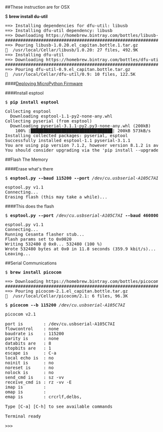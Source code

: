 ##These instruction are for OSX

$ <b>brew install du-util</b>
<pre>
==> Installing dependencies for dfu-util: libusb
==> Installing dfu-util dependency: libusb
==> Downloading https://homebrew.bintray.com/bottles/libusb-1.0.20.el_capitan.bottle.1.tar.gz
######################################################################## 100.0%
==> Pouring libusb-1.0.20.el_capitan.bottle.1.tar.gz
🍺  /usr/local/Cellar/libusb/1.0.20: 27 files, 492.9K
==> Installing dfu-util
==> Downloading https://homebrew.bintray.com/bottles/dfu-util-0.9.el_capitan.bottle.tar.gz
######################################################################## 100.0%
==> Pouring dfu-util-0.9.el_capitan.bottle.tar.gz
🍺  /usr/local/Cellar/dfu-util/0.9: 10 files, 122.5K
</pre>

####[Deploying MicroPython Firmware](http://docs.micropython.org/en/latest/esp8266/esp8266/tutorial/intro.html#deploying-the-firmware)

####Install esptool
<pre>
$ <b>pip install esptool</b>
</pre>
<pre>
Collecting esptool
  Downloading esptool-1.1-py2-none-any.whl
Collecting pyserial (from esptool)
  Downloading pyserial-3.1.1-py2.py3-none-any.whl (200kB)
    100% |████████████████████████████████| 200kB 573kB/s 
Installing collected packages: pyserial, esptool
Successfully installed esptool-1.1 pyserial-3.1.1
You are using pip version 7.1.2, however version 8.1.2 is available.
You should consider upgrading via the 'pip install --upgrade pip' command.
</pre>

##Flash The Memory

####Erase what's there  
<pre>
$ <b>esptool.py --baud 115200 --port</b> <em>/dev/cu.usbserial-A105C7AI</em> <b>erase_flash</b>
</pre>
<pre>
esptool.py v1.1
Connecting...
Erasing flash (this may take a while)...
</pre>

####This does the flash  
<pre>
$ <b>esptool.py --port</b> <em>/dev/cu.usbserial-A105C7AI</em> <b>--baud 460800 write_flash --flash_size=8m 0</b> <em>~/downloads/esp8266-20160824-v1.8.3-43-g6562076.bin</em>  
</pre>
<pre>
esptool.py v1.1
Connecting...
Running Cesanta flasher stub...
Flash params set to 0x0020
Writing 532480 @ 0x0... 532480 (100 %)
Wrote 532480 bytes at 0x0 in 11.8 seconds (359.9 kbit/s)...
Leaving...
</pre>

##Serial Communications
<pre>
$ <b>brew install picocom</b>
</pre>
<pre>
==> Downloading https://homebrew.bintray.com/bottles/picocom-2.1.el_capitan.bottle.tar.gz
######################################################################## 100.0%
==> Pouring picocom-2.1.el_capitan.bottle.tar.gz
🍺  /usr/local/Cellar/picocom/2.1: 6 files, 96.3K
</pre>

<pre>
$ <b>picocom --b 115200</b> <em>/dev/cu.usbserial-A105C7AI</em>
</pre>
<pre>
picocom v2.1

port is        : /dev/cu.usbserial-A105C7AI
flowcontrol    : none
baudrate is    : 115200
parity is      : none
databits are   : 8
stopbits are   : 1
escape is      : C-a
local echo is  : no
noinit is      : no
noreset is     : no
nolock is      : no
send_cmd is    : sz -vv
receive_cmd is : rz -vv -E
imap is        : 
omap is        : 
emap is        : crcrlf,delbs,

Type [C-a] [C-h] to see available commands

Terminal ready

>>> 
</pre>
